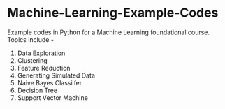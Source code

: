 # Machine-Learning-Example-Codes
Example codes in Python for a Machine Learning foundational course. Topics include -
1. Data Exploration
2. Clustering
3. Feature Reduction
4. Generating Simulated Data
5. Naive Bayes Classiifer
6. Decision Tree
7. Support Vector Machine
